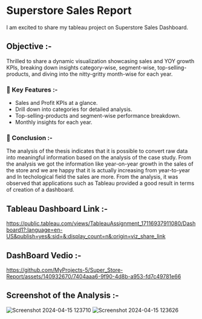 # Superstore Sales Report
I am excited to share my tableau project on Superstore Sales Dashboard.

## Objective :-
Thrilled to share a dynamic visualization showcasing sales and YOY growth KPIs, breaking down insights category-wise, segment-wise, top-selling-products, and diving into the nitty-gritty month-wise for each year.

### 📌 Key Features :-
- Sales and Profit KPIs at a glance.     
- Drill down into categories for detailed analysis.      
- Top-selling-products and segment-wise performance breakdown.      
- Monthly insights for each year.      

### 📌 Conclusion :-
The analysis of the thesis indicates that it is possible to convert raw data into meaningful information based on the analysis of the case study. From the analysis we got the information like year-on-year growth in the sales of the store and we are happy that it is actually increasing from year-to-year and In techological field the sales are more.
From the analysis, it was observed that applications such as Tableau provided a good result in terms of creation of a dashboard. 

## Tableau Dashboard Link :-
https://public.tableau.com/views/TableauAssignment_17116937911080/Dashboard1?:language=en-US&publish=yes&:sid=&:display_count=n&:origin=viz_share_link

## DashBoard Vedio :-
https://github.com/MyProjects-5/Super_Store-Report/assets/140932670/7404aaa6-9f90-4d8b-a953-fd7c49781e66

## Screenshot of the Analysis :-
![Screenshot 2024-04-15 123710](https://github.com/MyProjects-5/Superstore_Report/assets/140932670/b5d2e4fe-f712-4069-baec-c0085be2be7f)
![Screenshot 2024-04-15 123626](https://github.com/MyProjects-5/Superstore_Report/assets/140932670/aaecaf04-d2a2-4de6-be91-c674036a5d2d)
